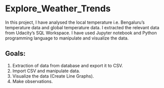 # Explore_Weather_Trends
In this project, I have analysed the local temperature i.e. Bengaluru’s temperature data and global temperature data. I extracted the relevant data from Udacity’s SQL Workspace. I have used Jupyter notebook and Python programming language to manipulate and visualize the data.

## Goals:
1. Extraction of data from database and export it to CSV.
2. Import CSV and manipulate data.
3. Visualize the data (Create Line Graphs).
4. Make observations.
